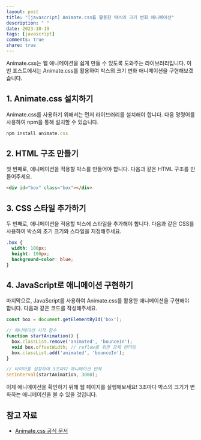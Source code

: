 ```yaml
---
layout: post
title: "[javascript] Animate.css를 활용한 박스의 크기 변화 애니메이션"
description: " "
date: 2023-10-19
tags: [javascript]
comments: true
share: true
---
```


Animate.css는 웹 애니메이션을 쉽게 만들 수 있도록 도와주는 라이브러리입니다. 이번 포스트에서는 Animate.css를 활용하여 박스의 크기 변화 애니메이션을 구현해보겠습니다.

## 1. Animate.css 설치하기

Animate.css를 사용하기 위해서는 먼저 라이브러리를 설치해야 합니다. 다음 명령어를 사용하여 npm을 통해 설치할 수 있습니다.

```javascript
npm install animate.css
```

## 2. HTML 구조 만들기

첫 번째로, 애니메이션을 적용할 박스를 만들어야 합니다. 다음과 같은 HTML 구조를 만들어주세요.

```html
<div id="box" class="box"></div>
```

## 3. CSS 스타일 추가하기

두 번째로, 애니메이션을 적용할 박스에 스타일을 추가해야 합니다. 다음과 같은 CSS를 사용하여 박스의 초기 크기와 스타일을 지정해주세요.

```css
.box {
  width: 100px;
  height: 100px;
  background-color: blue;
}
```

## 4. JavaScript로 애니메이션 구현하기

마지막으로, JavaScript를 사용하여 Animate.css를 활용한 애니메이션을 구현해야 합니다. 다음과 같은 코드를 작성해주세요.

```javascript
const box = document.getElementById('box');

// 애니메이션 시작 함수
function startAnimation() {
  box.classList.remove('animated', 'bounceIn');
  void box.offsetWidth; // reflow를 위한 강제 렌더링
  box.classList.add('animated', 'bounceIn');
}

// 타이머를 설정하여 3초마다 애니메이션 반복
setInterval(startAnimation, 3000);
```

이제 애니메이션을 확인하기 위해 웹 페이지를 실행해보세요! 3초마다 박스의 크기가 변화하는 애니메이션을 볼 수 있을 것입니다.

## 참고 자료

- [Animate.css 공식 문서](https://animate.style/)